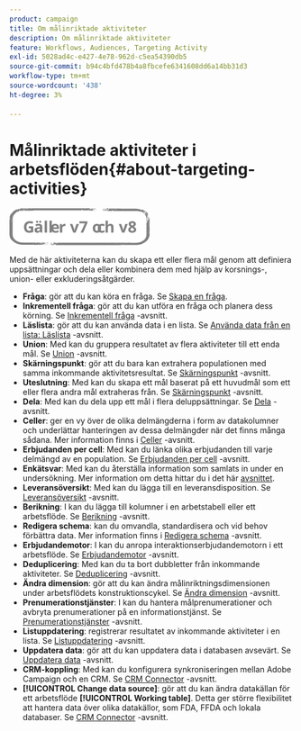 ```yaml
---
product: campaign
title: Om målinriktade aktiviteter
description: Om målinriktade aktiviteter
feature: Workflows, Audiences, Targeting Activity
exl-id: 5028ad4c-e427-4e78-962d-c5ea54390db5
source-git-commit: b94c4bfd478b4a8fbcefe6341608dd6a14bb31d3
workflow-type: tm+mt
source-wordcount: '438'
ht-degree: 3%

---
```


# Målinriktade aktiviteter i arbetsflöden{#about-targeting-activities}

![](../../assets/common.svg)

Med de här aktiviteterna kan du skapa ett eller flera mål genom att definiera uppsättningar och dela eller kombinera dem med hjälp av korsnings-, union- eller exkluderingsåtgärder.

* **Fråga**: gör att du kan köra en fråga. Se [Skapa en fråga](query.md#creating-a-query).
* **Inkrementell fråga**: gör att du kan utföra en fråga och planera dess körning. Se [Inkrementell fråga](incremental-query.md) -avsnitt.
* **Läslista**: gör att du kan använda data i en lista. Se [Använda data från en lista: Läslista](../../platform/using/import-export-workflows.md#using-data-from-a-list--read-list) -avsnitt.
* **Union**: Med kan du gruppera resultatet av flera aktiviteter till ett enda mål. Se [Union](union.md) -avsnitt.
* **Skärningspunkt**: gör att du bara kan extrahera populationen med samma inkommande aktivitetsresultat. Se [Skärningspunkt](intersection.md) -avsnitt.
* **Uteslutning**: Med kan du skapa ett mål baserat på ett huvudmål som ett eller flera andra mål extraheras från. Se [Skärningspunkt](intersection.md) -avsnitt.
* **Dela**: Med kan du dela upp ett mål i flera deluppsättningar. Se [Dela](split.md) -avsnitt.
* **Celler**: ger en vy över de olika delmängderna i form av datakolumner och underlättar hanteringen av dessa delmängder när det finns många sådana. Mer information finns i [Celler](cells.md) -avsnitt.
* **Erbjudanden per cell**: Med kan du länka olika erbjudanden till varje delmängd av en population. Se [Erbjudanden per cell](offers-by-cell.md) -avsnitt.
* **Enkätsvar**: Med kan du återställa information som samlats in under en undersökning. Mer information om detta hittar du i det här [avsnittet](../../surveys/using/getting-started-with-surveys.md).
* **Leveransöversikt**: Med kan du lägga till en leveransdisposition. Se [Leveransöversikt](../../workflow/using/delivery-outline.md) -avsnitt.
* **Berikning**: I kan du lägga till kolumner i en arbetstabell eller ett arbetsflöde. Se [Berikning](../../workflow/using/enrichment.md) -avsnitt.
* **Redigera schema**: kan du omvandla, standardisera och vid behov förbättra data. Mer information finns i [Redigera schema](../../workflow/using/edit-schema.md) -avsnitt.
* **Erbjudandemotor**: I kan du anropa interaktionserbjudandemotorn i ett arbetsflöde. Se [Erbjudandemotor](../../workflow/using/offer-engine.md) -avsnitt.
* **Deduplicering**: Med kan du ta bort dubbletter från inkommande aktiviteter. Se [Deduplicering](../../workflow/using/deduplication.md) -avsnitt.
* **Ändra dimension**: gör att du kan ändra målinriktningsdimensionen under arbetsflödets konstruktionscykel. Se [Ändra dimension](../../workflow/using/change-dimension.md) -avsnitt.
* **Prenumerationstjänster**: I kan du hantera målprenumerationer och avbryta prenumerationer på en informationstjänst. Se [Prenumerationstjänster](../../workflow/using/subscription-services.md) -avsnitt.
* **Listuppdatering**: registrerar resultatet av inkommande aktiviteter i en lista. Se [Listuppdatering](../../workflow/using/list-update.md) -avsnitt.
* **Uppdatera data**: gör att du kan uppdatera data i databasen avsevärt. Se [Uppdatera data](../../workflow/using/update-data.md) -avsnitt.
* **CRM-koppling**: Med kan du konfigurera synkroniseringen mellan Adobe Campaign och en CRM. Se [CRM Connector](../../workflow/using/crm-connector.md) -avsnitt.
* **[!UICONTROL Change data source]**: gör att du kan ändra datakällan för ett arbetsflöde **[!UICONTROL Working table]**. Detta ger större flexibilitet att hantera data över olika datakällor, som FDA, FFDA och lokala databaser. Se [CRM Connector](../../workflow/using/change-data-source.md) -avsnitt.
